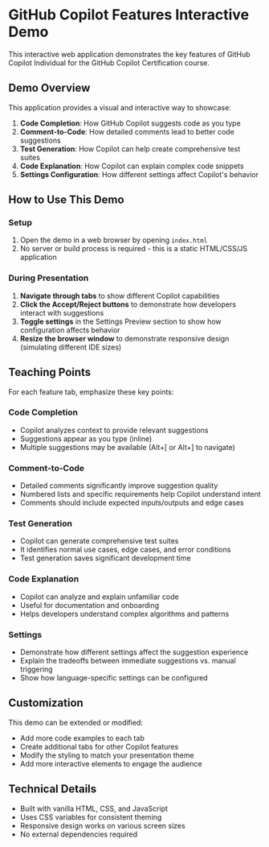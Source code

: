 # GitHub Copilot Features Interactive Demo

This interactive web application demonstrates the key features of GitHub Copilot Individual for the GitHub Copilot Certification course.

## Demo Overview

This application provides a visual and interactive way to showcase:

1. **Code Completion**: How GitHub Copilot suggests code as you type
2. **Comment-to-Code**: How detailed comments lead to better code suggestions
3. **Test Generation**: How Copilot can help create comprehensive test suites
4. **Code Explanation**: How Copilot can explain complex code snippets
5. **Settings Configuration**: How different settings affect Copilot's behavior

## How to Use This Demo

### Setup

1. Open the demo in a web browser by opening `index.html`
2. No server or build process is required - this is a static HTML/CSS/JS application

### During Presentation

1. **Navigate through tabs** to show different Copilot capabilities
2. **Click the Accept/Reject buttons** to demonstrate how developers interact with suggestions
3. **Toggle settings** in the Settings Preview section to show how configuration affects behavior
4. **Resize the browser window** to demonstrate responsive design (simulating different IDE sizes)

## Teaching Points

For each feature tab, emphasize these key points:

### Code Completion
- Copilot analyzes context to provide relevant suggestions
- Suggestions appear as you type (inline)
- Multiple suggestions may be available (Alt+[ or Alt+] to navigate)

### Comment-to-Code
- Detailed comments significantly improve suggestion quality
- Numbered lists and specific requirements help Copilot understand intent
- Comments should include expected inputs/outputs and edge cases

### Test Generation
- Copilot can generate comprehensive test suites
- It identifies normal use cases, edge cases, and error conditions
- Test generation saves significant development time

### Code Explanation
- Copilot can analyze and explain unfamiliar code
- Useful for documentation and onboarding
- Helps developers understand complex algorithms and patterns

### Settings
- Demonstrate how different settings affect the suggestion experience
- Explain the tradeoffs between immediate suggestions vs. manual triggering
- Show how language-specific settings can be configured

## Customization

This demo can be extended or modified:

- Add more code examples to each tab
- Create additional tabs for other Copilot features
- Modify the styling to match your presentation theme
- Add more interactive elements to engage the audience

## Technical Details

- Built with vanilla HTML, CSS, and JavaScript
- Uses CSS variables for consistent theming
- Responsive design works on various screen sizes
- No external dependencies required 